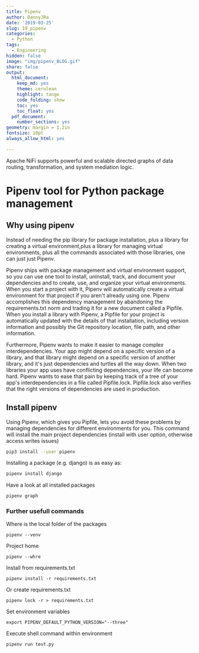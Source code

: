 ```yaml
---
title: Pipenv 
author: DannyJRa
date: '2019-03-25'
slug: 19_pipenv
categories:
  - Python
tags:
  - Engineering
hidden: false
image: "img/pipenv_BLOG.gif"
share: false
output:
  html_document:
    keep_md: yes
    theme: cerulean
    highlight: tango
    code_folding: show
    toc: yes
    toc_float: yes
  pdf_document:
    number_sections: yes
geometry: margin = 1.2in
fontsize: 10pt
always_allow_html: yes

---
```


Apache NiFi supports powerful and scalable directed graphs of data routing, transformation, and system mediation logic.

<!--more-->















# Pipenv tool for Python package management

## Why using pipenv

Instead of needing the pip library for package installation, plus a library for creating a virtual environment,plus a library for managing virtual environments, plus all the commands associated with those libraries, one can just just Pipenv.

Pipenv ships with package management and virtual environment support, so you can use one tool to install, uninstall, track, and document your dependencies and to create, use, and organize your virtual environments. When you start a project with it, Pipenv will automatically create a virtual environment for that project if you aren't already using one.
Pipenv accomplishes this dependency management by abandoning the requirements.txt norm and trading it for a new document called a Pipfile. When you install a library with Pipenv, a Pipfile for your project is automatically updated with the details of that installation, including version information and possibly the Git repository location, file path, and other information.

Furthermore, Pipenv wants to make it easier to manage complex interdependencies. Your app might depend on a specific version of a library, and that library might depend on a specific version of another library, and it's just dependencies and turtles all the way down. When two libraries your app uses have conflicting dependencies, your life can become hard. Pipenv wants to ease that pain by keeping track of a tree of your app's interdependencies in a file called Pipfile.lock. Pipfile.lock also verifies that the right versions of dependencies are used in production.

## Install pipenv

Using Pipenv, which gives you Pipfile, lets you avoid these problems by managing dependencies for different environments for you. This command will install the main project dependencies (install with user option, otherwise access writes issues)

```bash
pip3 install --user pipenv
```
Installing a package (e.g. django) is as easy as:

```bash
pipenv install django
```
Have a look at all installed packages

```bash
pipenv graph
```

### Further usefull commands

Where is the local folder of the packages

```
pipenv --venv
```

Project home


```
pipenv --whre
```

Install from requirements.txt

```
pipenv install -r requirements.txt
```
Or create requirements.txt

```
pipenv lock -r > requirements.txt
```


Set environment variables

```
export PIPENV_DEFAULT_PYTHON_VERSION="--three"
```


Execute shell command within environment

```
pipenv run test.py
```

